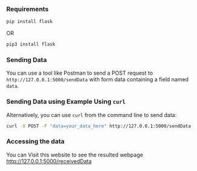 ### Requirements

```bash
pip install flask
```

OR

```bash
pip3 install flask
```

### Sending Data

You can use a tool like Postman to send a POST request to `http://127.0.0.1:5000/sendData` with form data containing a field named `data`.

### Sending Data using Example Using `curl`

Alternatively, you can use `curl` from the command line to send data:

```bash
curl -X POST -F "data=your_data_here" http://127.0.0.1:5000/sendData
```

### Accessing the data

You can Visit this website to see the resulted webpage http://127.0.0.1:5000/receivedData
